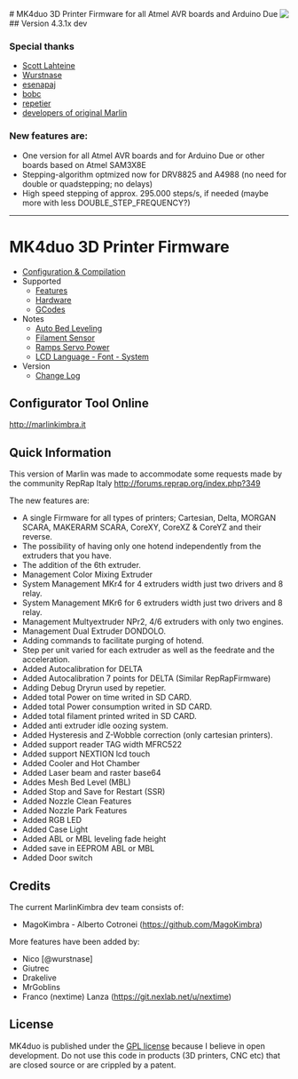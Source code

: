 <img align="right" src="Documentation/Logo/MarlinKimbra%20Logo%20GitHub.png"/>
# MK4duo 3D Printer Firmware for all Atmel AVR boards and Arduino Due
## Version 4.3.1x dev

### Special thanks
 - [Scott Lahteine](https://github.com/thinkyhead)
 - [Wurstnase](https://github.com/Wurstnase)
 - [esenapaj](https://github.com/esenapaj)
 - [bobc](https://github.com/bobc)
 - [repetier](https://github.com/repetier)
 - [developers of original Marlin](https://github.com/MarlinFirmware)

### New features are:
* One version for all Atmel AVR boards and for Arduino Due or other boards based on Atmel SAM3X8E
* Stepping-algorithm optmized now for DRV8825 and A4988 (no need for double or quadstepping; no delays)
* High speed stepping of approx. 295.000 steps/s, if needed (maybe more with less DOUBLE_STEP_FREQUENCY?)

---
# MK4duo 3D Printer Firmware
  * [Configuration & Compilation](/Documentation/Compilation.md)
  * Supported
    * [Features](/Documentation/Features.md)
    * [Hardware](/Documentation/Hardware.md)
    * [GCodes](/Documentation/GCodes.md)
  * Notes
    * [Auto Bed Leveling](/Documentation/BedLeveling.md)
    * [Filament Sensor](/Documentation/FilamentSensor.md)
    * [Ramps Servo Power](/Documentation/RampsServoPower.md)
    * [LCD Language - Font - System](Documentation/LCDLanguageFont.md)
  * Version
    * [Change Log](/Documentation/changelog.md)


## Configurator Tool Online

http://marlinkimbra.it


## Quick Information

This version of Marlin was made to accommodate some requests made by the community RepRap Italy http://forums.reprap.org/index.php?349

The new features are:
* A single Firmware for all types of printers; Cartesian, Delta, MORGAN SCARA, MAKERARM SCARA, CoreXY, CoreXZ & CoreYZ and their reverse.
* The possibility of having only one hotend independently from the extruders that you have.
* The addition of the 6th extruder.
* Management Color Mixing Extruder
* System Management MKr4 for 4 extruders width just two drivers and 8 relay.
* System Management MKr6 for 6 extruders width just two drivers and 8 relay.
* Management Multyextruder NPr2, 4/6 extruders with only two engines.
* Management Dual Extruder DONDOLO.
* Adding commands to facilitate purging of hotend. 
* Step per unit varied for each extruder as well as the feedrate and the acceleration.
* Added Autocalibration for DELTA
* Added Autocalibration 7 points for DELTA (Similar RepRapFirmware)
* Adding Debug Dryrun used by repetier.
* Added total Power on time writed in SD CARD.
* Added total Power consumption writed in SD CARD.
* Added total filament printed writed in SD CARD.
* Added anti extruder idle oozing system.
* Added Hysteresis and Z-Wobble correction (only cartesian printers).
* Added support reader TAG width MFRC522
* Added support NEXTION lcd touch
* Added Cooler and Hot Chamber
* Added Laser beam and raster base64
* Addes Mesh Bed Level (MBL)
* Added Stop and Save for Restart (SSR)
* Added Nozzle Clean Features
* Added Nozzle Park Features
* Added RGB LED
* Added Case Light
* Added ABL or MBL leveling fade height
* Added save in EEPROM ABL or MBL
* Added Door switch

## Credits

The current MarlinKimbra dev team consists of:
 - MagoKimbra - Alberto Cotronei (https://github.com/MagoKimbra)

More features have been added by:
  - Nico [@wurstnase]
  - Giutrec
  - Drakelive
  - MrGoblins
  - Franco (nextime) Lanza (https://git.nexlab.net/u/nextime)

## License

MK4duo is published under the [GPL license](/Documentation/COPYING.md) because I believe in open development.
Do not use this code in products (3D printers, CNC etc) that are closed source or are crippled by a patent.
